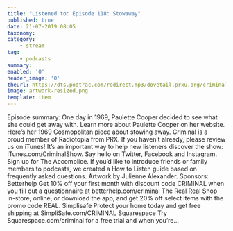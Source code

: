 ```yaml
---
title: "Listened to: Episode 118: Stowaway"
published: true
date: 21-07-2019 08:05
taxonomy:
category:
	- stream
tag:
	- podcasts
summary:
enabled: '0'
header_image: '0'
theurl: https://dts.podtrac.com/redirect.mp3/dovetail.prxu.org/criminal/b005b19b-c9b9-453b-a40c-60c594da0e09/Episode_118_Stowaway_Part_1.mp3
image: artwork-resized.png
template: item
---
```

 
Episode summary: One day in 1969, Paulette Cooper decided to see what she could get away with. Learn more about Paulette Cooper on her website. Here’s her 1969 Cosmopolitan piece about stowing away. Criminal is a proud member of Radiotopia from PRX. If you haven’t already, please review us on iTunes! It’s an important way to help new listeners discover the show: iTunes.com/CriminalShow. Say hello on Twitter, Facebook and Instagram. Sign up for The Accomplice. If you’d like to introduce friends or family members to podcasts, we created a How to Listen guide based on frequently asked questions. Artwork by Julienne Alexander. Sponsors: Betterhelp Get 10% off your first month with discount code CRIMINAL when you fill out a questionnaire at betterhelp.com/criminal The Real Real Shop in-store, online, or download the app, and get 20% off select items with the promo code REAL. Simplisafe Protect your home today and get free shipping at SimpliSafe.com/CRIMINAL Squarespace Try Squarespace.com/criminal for a free trial and when you’re…
